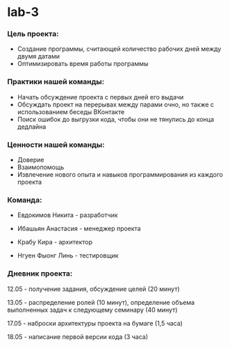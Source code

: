 # lab-3

### Цель проекта:

 - Создание программы, считающей количество рабочих дней между двумя датами
 - Оптимизировать время работы программы

### Практики нашей команды:

 - Начать обсуждение проекта с первых дней его выдачи
 - Обсуждать проект на перерывах между парами очно, но также с использованием беседы ВКонтакте
 - Поиск ошибок до выгрузки кода, чтобы они не тянулись до конца дедлайна

### Ценности нашей команды:

 - Доверие
 - Взаимопомощь
 - Извлечение нового опыта и навыков программирования из каждого проекта

### Команда:

 - Евдокимов Никита - разработчик

 - Ибашьян Анастасия - менеджер проекта

 - Крабу Кира - архитектор

 - Нгуен Фыонг Линь - тестировщик

### Дневник проекта:

 12.05 - получение задания, обсуждение целей (20 минут) 

 13.05 - распределение ролей (10 минут), определение объема выполненных задач к следующему семинару (40 минут)
 
 17.05 - наброски архитектуры проекта на бумаге (1,5 часа) 
 
 18.05 - написание первой версии кода (3 часа) 
